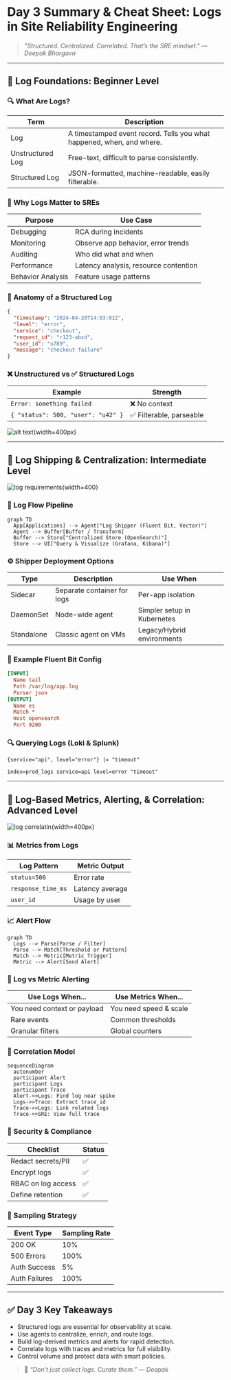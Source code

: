 # **Day 3 Summary & Cheat Sheet: Logs in Site Reliability Engineering**

>_"Structured. Centralized. Correlated. That’s the SRE mindset." — Deepak Bhargava_

---

## 🧱 **Log Foundations: Beginner Level**

### 🔍 What Are Logs?
| Term | Description |
|------|-------------|
| Log | A timestamped event record. Tells you what happened, when, and where. |
| Unstructured Log | Free-text, difficult to parse consistently. |
| Structured Log | JSON-formatted, machine-readable, easily filterable. |

### 🎯 Why Logs Matter to SREs
| Purpose | Use Case |
|---------|----------|
| Debugging | RCA during incidents |
| Monitoring | Observe app behavior, error trends |
| Auditing | Who did what and when |
| Performance | Latency analysis, resource contention |
| Behavior Analysis | Feature usage patterns |

### 🧩 Anatomy of a Structured Log
```json
{
  "timestamp": "2024-04-20T14:03:01Z",
  "level": "error",
  "service": "checkout",
  "request_id": "r123-abcd",
  "user_id": "u789",
  "message": "checkout failure"
}
```

### ❌ Unstructured vs ✅ Structured Logs
| Example | Strength |
|---------|----------|
| `Error: something failed` | ❌ No context |
| `{ "status": 500, "user": "u42" }` | ✅ Filterable, parseable |

![alt text](images/day-03-summary-panel1.png){width=400px}

---

## 🚚 **Log Shipping & Centralization: Intermediate Level**

![log requirements](images/day-03-summary-panel-2.png){width=400}


### 🔄 Log Flow Pipeline
```mermaid
graph TD
  App[Applications] --> Agent["Log Shipper (Fluent Bit, Vector)"]
  Agent --> Buffer[Buffer / Transform]
  Buffer --> Store["Centralized Store (OpenSearch)"]
  Store --> UI["Query & Visualize (Grafana, Kibana)"]
```


### ⚙️ Shipper Deployment Options
| Type | Description | Use When |
|------|-------------|----------|
| Sidecar | Separate container for logs | Per-app isolation |
| DaemonSet | Node-wide agent | Simpler setup in Kubernetes |
| Standalone | Classic agent on VMs | Legacy/Hybrid environments |

### 🧰 Example Fluent Bit Config
```ini
[INPUT]
  Name tail
  Path /var/log/app.log
  Parser json
[OUTPUT]
  Name es
  Match *
  Host opensearch
  Port 9200
```

### 🔍 Querying Logs (Loki & Splunk)
```logql
{service="api", level="error"} |= "timeout"
```
```spl
index=prod_logs service=api level=error "timeout"
```

---

## 🚨 **Log-Based Metrics, Alerting, & Correlation: Advanced Level**

![log correlatin](images/day-03-summary-panel-3.png){width=400px}

### 📊 Metrics from Logs
| Log Pattern | Metric Output |
|-------------|---------------|
| `status=500` | Error rate |
| `response_time_ms` | Latency average |
| `user_id` | Usage by user |

### 📈 Alert Flow
```mermaid
graph TD
  Logs --> Parse[Parse / Filter]
  Parse --> Match[Threshold or Pattern]
  Match --> Metric[Metric Trigger]
  Metric --> Alert[Send Alert]
```

### 📌 Log vs Metric Alerting
| Use Logs When... | Use Metrics When... |
|------------------|---------------------|
| You need context or payload | You need speed & scale |
| Rare events | Common thresholds |
| Granular filters | Global counters |

### 🧠 Correlation Model
```mermaid
sequenceDiagram
  autonumber
  participant Alert
  participant Logs
  participant Trace
  Alert->>Logs: Find log near spike
  Logs->>Trace: Extract trace_id
  Trace->>Logs: Link related logs
  Trace->>SRE: View full trace
```

### 🔐 Security & Compliance
| Checklist | Status |
|-----------|--------|
| Redact secrets/PII | ✅ |
| Encrypt logs | ✅ |
| RBAC on log access | ✅ |
| Define retention | ✅ |

### 🧪 Sampling Strategy
| Event Type | Sampling Rate |
|------------|----------------|
| 200 OK | 10% |
| 500 Errors | 100% |
| Auth Success | 5% |
| Auth Failures | 100% |

---

## ✅ **Day 3 Key Takeaways**
- Structured logs are essential for observability at scale.
- Use agents to centralize, enrich, and route logs.
- Build log-derived metrics and alerts for rapid detection.
- Correlate logs with traces and metrics for full visibility.
- Control volume and protect data with smart policies.

>📘 _“Don’t just collect logs. Curate them.” — Deepak_


